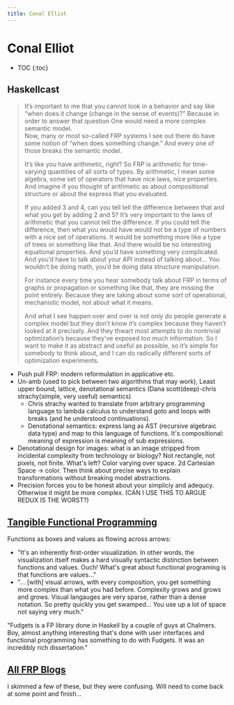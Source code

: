 ```yaml
---
title: Conal Elliot
---
```


# Conal Elliot

* TOC
{:toc}


## Haskellcast

> It’s important to me that you cannot look in a behavior and say like “when does it change (change in the sense of events)?” Because in order to answer that question One would need a more complex semantic model.  
> Now, many or most so-called FRP systems I see out there do have some notion of “when does something change.” And every one of those breaks the semantic model. 
>  
> It’s like you have arithmetic, right? So FRP is arithmetic for time-varying quantities of all sorts of types. By arithmetic, I mean some algebra, some set of operators that have nice laws, nice properties. And imagine if you thought of arithmetic as about compositional structure or about the express that you evaluated.   
>  
> If you added 3 and 4, can you tell tell the difference between that and what you get by adding 2 and 5? It’s very important to the laws of arithmetic that you cannot tell the difference. If you could tell the difference, then what you would have would not be a type of numbers with a nice set of operations. It would be something more like a type of trees or something like that. And there would be no interesting equational properties. And you’d have something very complicated. And you’d have to talk about your API instead of talking about... You wouldn’t be doing math, you’d be doing data structure manipulation. 
>   
> For instance every time you hear somebody talk about FRP in terms of graphs or propagation or something like that, they are missing the point entirely. Because they are taking about some sort of operational, mechanistic model, not about what it means.   
>  
> And what I see happen over and over is not only do people generate a complex model but they don’t know it’s complex because they haven’t looked at it precisely. And they thwart most attempts to do nontrivial optimization’s because they’ve exposed too much information. So I want to make it as abstract and useful as possible, so it’s simple for somebody to think about, and I can do radically different sorts of optimization experiments. 

* Push pull FRP: modern reformulation in applicative etc.
* Un-amb (used to pick between two algorithms that may work), Least upper bound, lattice, denotational semantics (Dana scott(deep)-chris strachy(simple, very useful) semantics)
  * Chris strachy wanted to translate from arbitrary programming language to lambda calculus to understand goto and loops with breaks (and he understood continuations). 
  * Denotational semantics: express lang as AST (recursive algebraic data type) and map to this language of functions. It's compositional: meaning of expression is meaning of sub expressions. 
* Denotational design for images: what is an image stripped from incidental complexity from technology or biology? Not rectangle, not pixels, not finite. What's left? Color varying over space. 2d Cartesian Space -> color. Then think about precise ways to explain transformations without breaking model abstractions. 
* Precision forces you to be honest about your simpliciy and adequcy. Otherwise it might be more complex. (CAN I USE THIS TO ARGUE REDUX IS THE WORST?)


## [Tangible Functional Programming](https://www.youtube.com/watch?v=faJ8N0giqzw&feature=youtu.be)

Functions as boxes and values as flowing across arrows: 
  * "It's an inherently first-order visualization. In other words, the visualization itself makes a hard visually syntactic distinction between functions and values. Ouch! What's great about functional programing is that functions are values..."
  * "... [with] visual arrows, with every composition, you get something more complex than what you had before. Complexity grows and grows and grows. Visual langauges are very sparse, rather than a dense notation. So pretty quickly you get swamped... You use up a lot of space not saying very much."

"Fudgets is a FP library done in Haskell by a couple of guys at Chalmers. Boy, almost anything interesting that's done with user interfaces and functional programming has something to do with Fudgets. It was an incredibly rich dissertation."

## [All FRP Blogs](http://conal.net/blog/tag/frp)

I skimmed a few of these, but they were confusing. Will need to come back at some point and finish...


<script>
  (function(i,s,o,g,r,a,m){i['GoogleAnalyticsObject']=r;i[r]=i[r]||function(){
  (i[r].q=i[r].q||[]).push(arguments)},i[r].l=1*new Date();a=s.createElement(o),
  m=s.getElementsByTagName(o)[0];a.async=1;a.src=g;m.parentNode.insertBefore(a,m)
  })(window,document,'script','https://www.google-analytics.com/analytics.js','ga');
  ga('create', 'UA-103157758-1', 'auto');
  ga('send', 'pageview');
</script>
<script repoPath="stevekrouse/futureofcoding.org" type="text/javascript" src="/unbreakable-links/index.js"></script>

